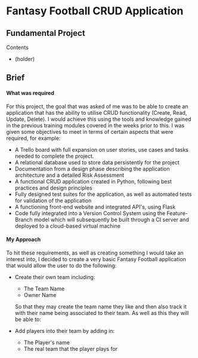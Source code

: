 # Fantasy Football CRUD Application
## Fundamental Project

Contents
* (holder)

## Brief

#### What was required
For this project, the goal that was asked of me was to be able to create an application that has the ability to utilise CRUD functionality (Create, Read, Update, Delete). I would achieve this using the tools and knowledge gained in the previous training modules covered in the weeks prior to this. I was given some objectives to meet in terms of certain aspects that were required, for example:
* A Trello board with full expansion
on user stories, use cases and tasks needed to complete the project.
* A relational database used to store data persistently for the
project
* Documentation from a design phase describing the application architecture
and a detailed Risk Assessment
* A functional CRUD application created in Python, following best
practices and design principles
* Fully designed test suites for the application, as
well as automated tests for validation of the application
* A functioning front-end website and integrated API's, using Flask
* Code fully integrated into a Version Control System using the
Feature-Branch model which will subsequently be built through a CI
server and deployed to a cloud-based virtual machine

#### My Approach
To hit these requirements, as well as creating something I would take an interest into, I decided to create a very basic Fantasy Football application that would allow the user to do the following:
* Create their own team including:
  * The Team Name
  * Owner Name
  
  So that they may create the team name they like and then also track it with their name being associated to their team. As well as this they will be able to:
  
* Add players into their team by adding in:
  * The Player's name
  * The real team that the player plays for

